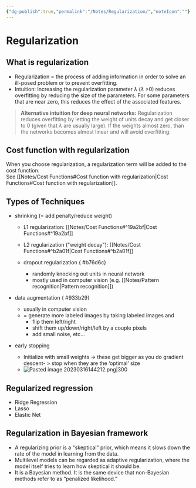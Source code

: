 ```yaml
---
{"dg-publish":true,"permalink":"/Notes/Regularization/","noteIcon":""}
---
```




# Regularization

## What is regularization
- Regularization = the process of adding information in order to solve an ill-posed problem or to prevent overfitting.
- Intuition:
Increasing the regularization parameter $\lambda$ ($\lambda$ >0) reduces overfitting by reducing the size of the parameters.  For some parameters that are near zero, this reduces the effect of the associated features.
> **Alternative intuition for deep neural networks:**
> Regularization reduces overfitting by letting the weight of units decay and get closer to 0 (given that $\lambda$ are usually large). If the weights almost zero, than the networks becomes almost linear and will avoid overfitting.


## Cost function with regularization
When you choose regularization, a regularization term will be added to the cost function.  
See [[Notes/Cost Functions#Cost function with regularization\|Cost Functions#Cost function with regularization]].

## Types of Techniques
- shrinking (= add penalty/reduce weight)
	- L1 regularization: [[Notes/Cost Functions#^19a2bf\|Cost Functions#^19a2bf]]
	- L2 regularization ("weight decay"): [[Notes/Cost Functions#^b2a01f\|Cost Functions#^b2a01f]]
	- dropout regularization
{ #b76d6c}

		- randomly knocking out units in neural network
		- mostly used in computer vision (e.g. [[Notes/Pattern recognition\|Pattern recognition]])
- data augmentation 
{ #933b29}

	- usually in computer vision
	- = generate more labeled images by taking labeled images and
		- flip them left/right
		- shift them up/down/right/left by a couple pixels
		- add small noise, etc...
- early stopping
	- Initialize with small weights -> these get bigger as you do gradient descent- > stop when they are the ‘optimal’ size
	- ![Pasted image 20230316144212.png|300](/img/user/assets/images/Pasted%20image%2020230316144212.png)

## Regularized regression
- Ridge Regression
- Lasso
- Elastic Net

## Regularization in Bayesian framework
- A regularizing prior is a "skeptical" prior, which means it slows down the rate of the model in learning from the data.
- Multilevel models can be regarded as adaptive regularization, where the model itself tries to learn how skeptical it should be.
- It is a Bayesian method. It is the same device that non-Bayesian methods refer to as “penalized likelihood.”